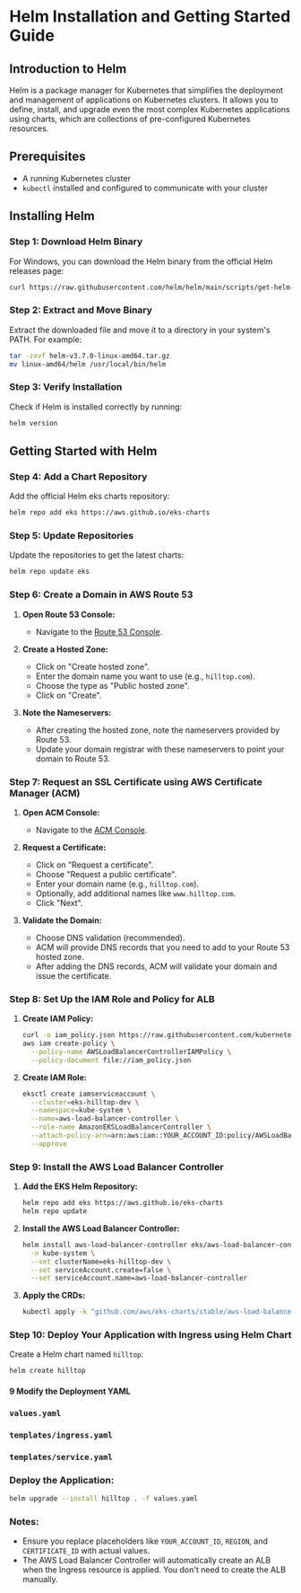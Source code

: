 # Helm Installation and Getting Started Guide

## Introduction to Helm

Helm is a package manager for Kubernetes that simplifies the deployment and management of applications on Kubernetes clusters. It allows you to define, install, and upgrade even the most complex Kubernetes applications using charts, which are collections of pre-configured Kubernetes resources.

## Prerequisites

- A running Kubernetes cluster
- `kubectl` installed and configured to communicate with your cluster

## Installing Helm

### Step 1: Download Helm Binary

For Windows, you can download the Helm binary from the official Helm releases page:

```sh
curl https://raw.githubusercontent.com/helm/helm/main/scripts/get-helm-3 | bash
```

### Step 2: Extract and Move Binary

Extract the downloaded file and move it to a directory in your system's PATH. For example:

```sh
tar -zxvf helm-v3.7.0-linux-amd64.tar.gz
mv linux-amd64/helm /usr/local/bin/helm
```

### Step 3: Verify Installation

Check if Helm is installed correctly by running:

```sh
helm version
```

## Getting Started with Helm

### Step 4: Add a Chart Repository

Add the official Helm eks charts repository:

```sh
helm repo add eks https://aws.github.io/eks-charts

```

### Step 5: Update Repositories

Update the repositories to get the latest charts:

```sh
helm repo update eks
```

### Step 6: Create a Domain in AWS Route 53

1. **Open Route 53 Console:**
   - Navigate to the [Route 53 Console](https://console.aws.amazon.com/route53/home).
   
2. **Create a Hosted Zone:**
   - Click on "Create hosted zone".
   - Enter the domain name you want to use (e.g., `hilltop.com`).
   - Choose the type as "Public hosted zone".
   - Click on "Create".

3. **Note the Nameservers:**
   - After creating the hosted zone, note the nameservers provided by Route 53.
   - Update your domain registrar with these nameservers to point your domain to Route 53.

### Step 7: Request an SSL Certificate using AWS Certificate Manager (ACM)

1. **Open ACM Console:**
   - Navigate to the [ACM Console](https://console.aws.amazon.com/acm/home).
   
2. **Request a Certificate:**
   - Click on "Request a certificate".
   - Choose "Request a public certificate".
   - Enter your domain name (e.g., `hilltop.com`).
   - Optionally, add additional names like `www.hilltop.com`.
   - Click "Next".

3. **Validate the Domain:**
   - Choose DNS validation (recommended).
   - ACM will provide DNS records that you need to add to your Route 53 hosted zone.
   - After adding the DNS records, ACM will validate your domain and issue the certificate.

### Step 8: Set Up the IAM Role and Policy for ALB

1. **Create IAM Policy:**
   ```bash
   curl -o iam_policy.json https://raw.githubusercontent.com/kubernetes-sigs/aws-load-balancer-controller/main/docs/install/iam_policy.json
   aws iam create-policy \
     --policy-name AWSLoadBalancerControllerIAMPolicy \
     --policy-document file://iam_policy.json
   ```

2. **Create IAM Role:**
   ```bash
   eksctl create iamserviceaccount \
     --cluster=eks-hilltop-dev \
     --namespace=kube-system \
     --name=aws-load-balancer-controller \
     --role-name AmazonEKSLoadBalancerController \
     --attach-policy-arn=arn:aws:iam::YOUR_ACCOUNT_ID:policy/AWSLoadBalancerControllerIAMPolicy \
     --approve
   ```

### Step 9: Install the AWS Load Balancer Controller

1. **Add the EKS Helm Repository:**
   ```bash
   helm repo add eks https://aws.github.io/eks-charts
   helm repo update
   ```

2. **Install the AWS Load Balancer Controller:**
   ```bash
   helm install aws-load-balancer-controller eks/aws-load-balancer-controller \
     -n kube-system \
     --set clusterName=eks-hilltop-dev \
     --set serviceAccount.create=false \
     --set serviceAccount.name=aws-load-balancer-controller
   ```

3. **Apply the CRDs:**
   ```bash
   kubectl apply -k "github.com/aws/eks-charts/stable/aws-load-balancer-controller/crds?ref=master"
   ```

### Step 10: Deploy Your Application with Ingress using Helm Chart

Create a Helm chart named `hilltop`:

```bash
helm create hilltop
```

#### 9 Modify the Deployment YAML

### `values.yaml`

### `templates/ingress.yaml`

### `templates/service.yaml`

### Deploy the Application:
```bash
helm upgrade --install hilltop . -f values.yaml
```

### Notes:

- Ensure you replace placeholders like `YOUR_ACCOUNT_ID`, `REGION`, and `CERTIFICATE_ID` with actual values.
- The AWS Load Balancer Controller will automatically create an ALB when the Ingress resource is applied. You don't need to create the ALB manually.


